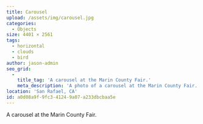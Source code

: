 ```yaml
---
title: Carousel
upload: /assets/img/carousel.jpg
categories:
  - Objects
size: 4401 × 2561
tags:
  - horizontal
  - clouds
  - bird
author: jason-admin
seo_grid:
  -
    title_tag: 'A carousel at the Marin County Fair.'
    meta_description: 'A photo of a carousel at the Marin County Fair.'
location: 'San Rafael, CA'
id: a0d08a9f-9fc3-4124-9a07-a233dbcbaa5e
---
```

A carousel at the Marin County Fair.